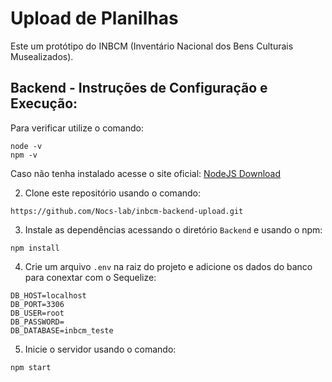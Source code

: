 # Upload de Planilhas

Este um protótipo do INBCM (Inventário Nacional dos Bens Culturais Musealizados).

## Backend - Instruções de Configuração e Execução:

  Para verificar utilize o comando:
```
node -v
npm -v
```
Caso não tenha instalado acesse o site oficial: 
[NodeJS Download](https://nodejs.org/en/download/current)

2. Clone este repositório usando o comando:
```
https://github.com/Nocs-lab/inbcm-backend-upload.git
```
3. Instale as dependências acessando o diretório `Backend` e usando o npm:
```
npm install
```
4. Crie um arquivo `.env` na raiz do projeto e adicione os dados do banco para conextar com o Sequelize:
```
DB_HOST=localhost
DB_PORT=3306
DB_USER=root
DB_PASSWORD=
DB_DATABASE=inbcm_teste
```
5. Inicie o servidor usando o comando:
```
npm start
```

